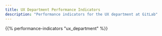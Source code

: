 ```yaml
---
title: UX Department Performance Indicators
description: "Performance indicators for the UX department at GitLab"
---
```


{{% performance-indicators "ux_department" %}}
